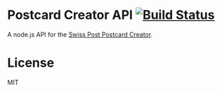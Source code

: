 # Postcard Creator API [![Build Status](https://travis-ci.org/gido/postcardcreator.svg?branch=master)](https://travis-ci.org/gido/postcardcreator)
A node.js API for the [Swiss Post Postcard Creator](http://postcardcreator.post.ch).

# License
MIT
